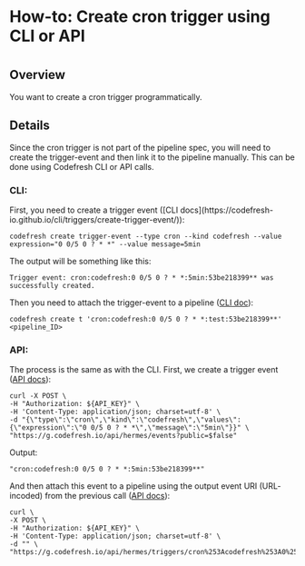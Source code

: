 # How-to: Create cron trigger using CLI or API

#

## Overview

You want to create a cron trigger programmatically.

## Details

Since the cron trigger is not part of the pipeline spec, you will need to
create the trigger-event and then link it to the pipeline manually. This can
be done using Codefresh CLI or API calls.

### CLI:

First, you need to create a trigger event ([CLI docs](https://codefresh-
io.github.io/cli/triggers/create-trigger-event/)):

    
    
    codefresh create trigger-event --type cron --kind codefresh --value expression="0 0/5 0 ? * *" --value message=5min

  
The output will be something like this:

    
    
    Trigger event: cron:codefresh:0 0/5 0 ? * *:5min:53be218399** was successfully created.

  
Then you need to attach the trigger-event to a pipeline ([CLI
doc](https://codefresh-io.github.io/cli/triggers/create-pipeline-trigger/)):

    
    
    codefresh create t 'cron:codefresh:0 0/5 0 ? * *:test:53be218399**' <pipeline_ID>

### API:

The process is the same as with the CLI. First, we create a trigger event
([API docs](https://g.codefresh.io/api/#operation/triggers-events-create)):

    
    
    curl -X POST \  
    -H "Authorization: ${API_KEY}" \  
    -H 'Content-Type: application/json; charset=utf-8' \  
    -d "{\"type\":\"cron\",\"kind\":\"codefresh\",\"values\":{\"expression\":\"0 0/5 0 ? * *\",\"message\":\"5min\"}}" \  
    "https://g.codefresh.io/api/hermes/events?public=$false"

Output:

    
    
    "cron:codefresh:0 0/5 0 ? * *:5min:53be218399**"

And then attach this event to a pipeline using the output event URI (URL-
incoded) from the previous call ([API
docs](https://g.codefresh.io/api/#operation/triggers-create)):

    
    
    curl \  
    -X POST \  
    -H "Authorization: ${API_KEY}" \  
    -H 'Content-Type: application/json; charset=utf-8' \  
    -d "" \  
    "https://g.codefresh.io/api/hermes/triggers/cron%253Acodefresh%253A0%25200%25200%252F1%25201%252F1%2520*%2520*%253Ahourly%253A53be2183993e/<pipeline_ID>"

